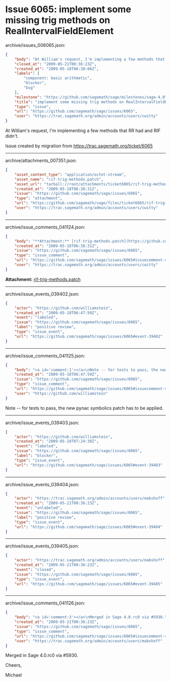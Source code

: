 # Issue 6065: implement some missing trig methods on RealIntervalFieldElement

archive/issues_006065.json:
```json
{
    "body": "At William's request, I'm implementing a few methods that RR had and RIF didn't.\n\nIssue created by migration from https://trac.sagemath.org/ticket/6065\n\n",
    "closed_at": "2009-05-21T00:36:23Z",
    "created_at": "2009-05-18T06:38:06Z",
    "labels": [
        "component: basic arithmetic",
        "blocker",
        "bug"
    ],
    "milestone": "https://github.com/sagemath/sage/milestones/sage-4.0",
    "title": "implement some missing trig methods on RealIntervalFieldElement",
    "type": "issue",
    "url": "https://github.com/sagemath/sage/issues/6065",
    "user": "https://trac.sagemath.org/admin/accounts/users/cwitty"
}
```
At William's request, I'm implementing a few methods that RR had and RIF didn't.

Issue created by migration from https://trac.sagemath.org/ticket/6065





---

archive/attachments_007351.json:
```json
{
    "asset_content_type": "application/octet-stream",
    "asset_name": "rif-trig-methods.patch",
    "asset_url": "tarball://root/attachments/ticket6065/rif-trig-methods.patch",
    "created_at": "2009-05-18T06:38:31Z",
    "issue": "https://github.com/sagemath/sage/issues/6065",
    "type": "attachment",
    "url": "https://github.com/sagemath/sage/files/ticket6065/rif-trig-methods.patch",
    "user": "https://trac.sagemath.org/admin/accounts/users/cwitty"
}
```



---

archive/issue_comments_041124.json:
```json
{
    "body": "**Attachment:** [rif-trig-methods.patch](https://github.com/sagemath/sage/files/ticket6065/rif-trig-methods.patch)",
    "created_at": "2009-05-18T06:38:31Z",
    "issue": "https://github.com/sagemath/sage/issues/6065",
    "type": "issue_comment",
    "url": "https://github.com/sagemath/sage/issues/6065#issuecomment-41124",
    "user": "https://trac.sagemath.org/admin/accounts/users/cwitty"
}
```

**Attachment:** [rif-trig-methods.patch](https://github.com/sagemath/sage/files/ticket6065/rif-trig-methods.patch)



---

archive/issue_events_039402.json:
```json
{
    "actor": "https://github.com/williamstein",
    "created_at": "2009-05-18T06:47:59Z",
    "event": "labeled",
    "issue": "https://github.com/sagemath/sage/issues/6065",
    "label": "positive review",
    "type": "issue_event",
    "url": "https://github.com/sagemath/sage/issues/6065#event-39402"
}
```



---

archive/issue_comments_041125.json:
```json
{
    "body": "<a id='comment:1'></a>\nNote -- for tests to pass, the new pynac symbolics patch has to be applied.",
    "created_at": "2009-05-18T06:47:59Z",
    "issue": "https://github.com/sagemath/sage/issues/6065",
    "type": "issue_comment",
    "url": "https://github.com/sagemath/sage/issues/6065#issuecomment-41125",
    "user": "https://github.com/williamstein"
}
```

<a id='comment:1'></a>
Note -- for tests to pass, the new pynac symbolics patch has to be applied.



---

archive/issue_events_039403.json:
```json
{
    "actor": "https://github.com/williamstein",
    "created_at": "2009-05-18T07:24:38Z",
    "event": "labeled",
    "issue": "https://github.com/sagemath/sage/issues/6065",
    "label": "blocker",
    "type": "issue_event",
    "url": "https://github.com/sagemath/sage/issues/6065#event-39403"
}
```



---

archive/issue_events_039404.json:
```json
{
    "actor": "https://trac.sagemath.org/admin/accounts/users/mabshoff",
    "created_at": "2009-05-21T00:36:23Z",
    "event": "unlabeled",
    "issue": "https://github.com/sagemath/sage/issues/6065",
    "label": "positive review",
    "type": "issue_event",
    "url": "https://github.com/sagemath/sage/issues/6065#event-39404"
}
```



---

archive/issue_events_039405.json:
```json
{
    "actor": "https://trac.sagemath.org/admin/accounts/users/mabshoff",
    "created_at": "2009-05-21T00:36:23Z",
    "event": "closed",
    "issue": "https://github.com/sagemath/sage/issues/6065",
    "type": "issue_event",
    "url": "https://github.com/sagemath/sage/issues/6065#event-39405"
}
```



---

archive/issue_comments_041126.json:
```json
{
    "body": "<a id='comment:3'></a>\nMerged in Sage 4.0.rc0 via #5930.\n\nCheers,\n\nMichael",
    "created_at": "2009-05-21T00:36:23Z",
    "issue": "https://github.com/sagemath/sage/issues/6065",
    "type": "issue_comment",
    "url": "https://github.com/sagemath/sage/issues/6065#issuecomment-41126",
    "user": "https://trac.sagemath.org/admin/accounts/users/mabshoff"
}
```

<a id='comment:3'></a>
Merged in Sage 4.0.rc0 via #5930.

Cheers,

Michael

